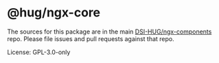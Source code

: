 # @hug/ngx-core

The sources for this package are in the main [DSI-HUG/ngx-components](https://github.com/dsi-hug/ngx-components) repo. Please file issues and pull requests against that repo.

License: GPL-3.0-only
